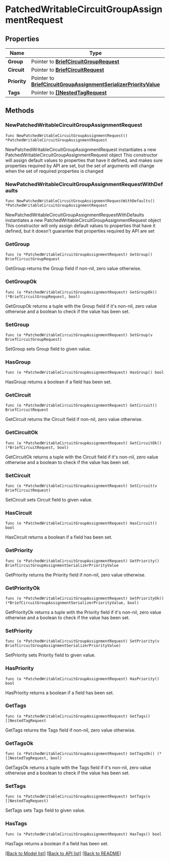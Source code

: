 # PatchedWritableCircuitGroupAssignmentRequest

## Properties

Name | Type | Description | Notes
------------ | ------------- | ------------- | -------------
**Group** | Pointer to [**BriefCircuitGroupRequest**](BriefCircuitGroupRequest.md) |  | [optional] 
**Circuit** | Pointer to [**BriefCircuitRequest**](BriefCircuitRequest.md) |  | [optional] 
**Priority** | Pointer to [**BriefCircuitGroupAssignmentSerializerPriorityValue**](BriefCircuitGroupAssignmentSerializerPriorityValue.md) |  | [optional] 
**Tags** | Pointer to [**[]NestedTagRequest**](NestedTagRequest.md) |  | [optional] 

## Methods

### NewPatchedWritableCircuitGroupAssignmentRequest

`func NewPatchedWritableCircuitGroupAssignmentRequest() *PatchedWritableCircuitGroupAssignmentRequest`

NewPatchedWritableCircuitGroupAssignmentRequest instantiates a new PatchedWritableCircuitGroupAssignmentRequest object
This constructor will assign default values to properties that have it defined,
and makes sure properties required by API are set, but the set of arguments
will change when the set of required properties is changed

### NewPatchedWritableCircuitGroupAssignmentRequestWithDefaults

`func NewPatchedWritableCircuitGroupAssignmentRequestWithDefaults() *PatchedWritableCircuitGroupAssignmentRequest`

NewPatchedWritableCircuitGroupAssignmentRequestWithDefaults instantiates a new PatchedWritableCircuitGroupAssignmentRequest object
This constructor will only assign default values to properties that have it defined,
but it doesn't guarantee that properties required by API are set

### GetGroup

`func (o *PatchedWritableCircuitGroupAssignmentRequest) GetGroup() BriefCircuitGroupRequest`

GetGroup returns the Group field if non-nil, zero value otherwise.

### GetGroupOk

`func (o *PatchedWritableCircuitGroupAssignmentRequest) GetGroupOk() (*BriefCircuitGroupRequest, bool)`

GetGroupOk returns a tuple with the Group field if it's non-nil, zero value otherwise
and a boolean to check if the value has been set.

### SetGroup

`func (o *PatchedWritableCircuitGroupAssignmentRequest) SetGroup(v BriefCircuitGroupRequest)`

SetGroup sets Group field to given value.

### HasGroup

`func (o *PatchedWritableCircuitGroupAssignmentRequest) HasGroup() bool`

HasGroup returns a boolean if a field has been set.

### GetCircuit

`func (o *PatchedWritableCircuitGroupAssignmentRequest) GetCircuit() BriefCircuitRequest`

GetCircuit returns the Circuit field if non-nil, zero value otherwise.

### GetCircuitOk

`func (o *PatchedWritableCircuitGroupAssignmentRequest) GetCircuitOk() (*BriefCircuitRequest, bool)`

GetCircuitOk returns a tuple with the Circuit field if it's non-nil, zero value otherwise
and a boolean to check if the value has been set.

### SetCircuit

`func (o *PatchedWritableCircuitGroupAssignmentRequest) SetCircuit(v BriefCircuitRequest)`

SetCircuit sets Circuit field to given value.

### HasCircuit

`func (o *PatchedWritableCircuitGroupAssignmentRequest) HasCircuit() bool`

HasCircuit returns a boolean if a field has been set.

### GetPriority

`func (o *PatchedWritableCircuitGroupAssignmentRequest) GetPriority() BriefCircuitGroupAssignmentSerializerPriorityValue`

GetPriority returns the Priority field if non-nil, zero value otherwise.

### GetPriorityOk

`func (o *PatchedWritableCircuitGroupAssignmentRequest) GetPriorityOk() (*BriefCircuitGroupAssignmentSerializerPriorityValue, bool)`

GetPriorityOk returns a tuple with the Priority field if it's non-nil, zero value otherwise
and a boolean to check if the value has been set.

### SetPriority

`func (o *PatchedWritableCircuitGroupAssignmentRequest) SetPriority(v BriefCircuitGroupAssignmentSerializerPriorityValue)`

SetPriority sets Priority field to given value.

### HasPriority

`func (o *PatchedWritableCircuitGroupAssignmentRequest) HasPriority() bool`

HasPriority returns a boolean if a field has been set.

### GetTags

`func (o *PatchedWritableCircuitGroupAssignmentRequest) GetTags() []NestedTagRequest`

GetTags returns the Tags field if non-nil, zero value otherwise.

### GetTagsOk

`func (o *PatchedWritableCircuitGroupAssignmentRequest) GetTagsOk() (*[]NestedTagRequest, bool)`

GetTagsOk returns a tuple with the Tags field if it's non-nil, zero value otherwise
and a boolean to check if the value has been set.

### SetTags

`func (o *PatchedWritableCircuitGroupAssignmentRequest) SetTags(v []NestedTagRequest)`

SetTags sets Tags field to given value.

### HasTags

`func (o *PatchedWritableCircuitGroupAssignmentRequest) HasTags() bool`

HasTags returns a boolean if a field has been set.


[[Back to Model list]](../README.md#documentation-for-models) [[Back to API list]](../README.md#documentation-for-api-endpoints) [[Back to README]](../README.md)


